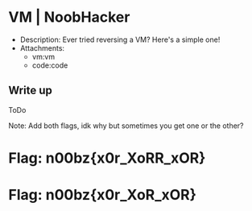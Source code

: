 # VM | NoobHacker

- Description: Ever tried reversing a VM? Here's a simple one!
- Attachments:
	- vm:vm
	- code:code

## Write up
ToDo

Note: Add both flags, idk why but sometimes you get one or the other?

# Flag: n00bz{x0r_XoRR_xOR}
# Flag: n00bz{x0r_XoR_xOR}
